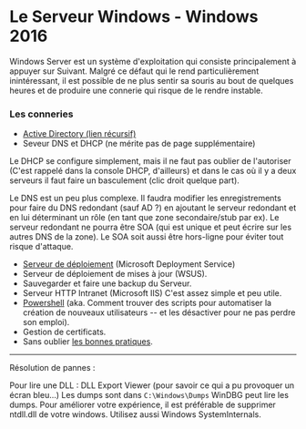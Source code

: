 # Le Serveur Windows - Windows 2016
Windows Server est un système d'exploitation qui consiste principalement à appuyer sur Suivant.
Malgré ce défaut qui le rend particulièrement inintéressant, il est possible de ne plus sentir sa souris au bout de quelques heures et de produire une connerie qui risque de le rendre instable.

### Les conneries

* [Active Directory (lien récursif)](active-directory-bases.md)
* Seveur DNS et DHCP (ne mérite pas de page supplémentaire)

Le DHCP se configure simplement, mais il ne faut pas oublier de l'autoriser (C'est rappelé dans la console DHCP, d'ailleurs) et dans le cas où il y a deux serveurs il faut faire un basculement (clic droit quelque part).

Le DNS est un peu plus complexe. Il faudra modifier les enregistrements pour faire du DNS redondant (sauf AD ?) en ajoutant le serveur redondant et en lui déterminant un rôle (en tant que zone secondaire/stub par ex). Le serveur redondant ne pourra être SOA (qui est unique et peut écrire sur les autres DNS de la zone). Le SOA soit aussi être hors-ligne pour éviter tout risque d'attaque.
* [Serveur de déploiement](microsoft-deployment-services) (Microsoft Deployment Service)
* Serveur de déploiement de mises à jour (WSUS).
* Sauvegarder et faire une backup du Serveur.  
* Serveur HTTP Intranet (Microsoft IIS)
C'est assez simple et peu utile.
* [Powershell](powershell/readme.md) (aka. Comment trouver des scripts pour automatiser la création de nouveaux utilisateurs -- et les désactiver pour ne pas perdre son emploi).
* Gestion de certificats.
* Sans oublier [les bonnes pratiques](pratiques).

_________________
Résolution de pannes :

Pour lire une DLL : DLL Export Viewer (pour savoir ce qui a pu provoquer un écran bleu...)
Les dumps sont dans `C:\Windows\Dumps`
WinDBG peut lire les dumps.
Pour améliorer votre expérience, il est préférable de supprimer ntdll.dll de votre windows.
Utilisez aussi Windows SystemInternals.
